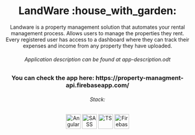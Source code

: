 <h1 align="center">LandWare :house_with_garden:</h1>

<p align="center">
Landware is a property management solution that automates your rental management process. Allows users to manage the properties they rent. Every registered user has access to a dashboard where they can track their expenses and income from any property they have uploaded.
  </p>

<h6 align="center"> Application description can be found at app-description.odt </h6>


<h3 align="center">You can check the app here: https://property-managment-api.firebaseapp.com/</h3>

<p align="center">
<h6 align="center"> Stack:</h6>
<p align="center"> 
   <img alt="Angular" width="40px" height="40px" src="https://cdn.jsdelivr.net/gh/devicons/devicon/icons/angularjs/angularjs-original.svg" />
  <img alt="SASS" width="40px" height="40px" src="https://cdn.jsdelivr.net/gh/devicons/devicon/icons/sass/sass-original.svg" /> 
   <img alt="TS" width="40px" height="40px" src="https://cdn.jsdelivr.net/gh/devicons/devicon/icons/typescript/typescript-original.svg" />  
   <img alt="Firebase" width="40px" height="40px" src="https://cdn.jsdelivr.net/gh/devicons/devicon/icons/firebase/firebase-plain-wordmark.svg" />
</p>
  </p>
